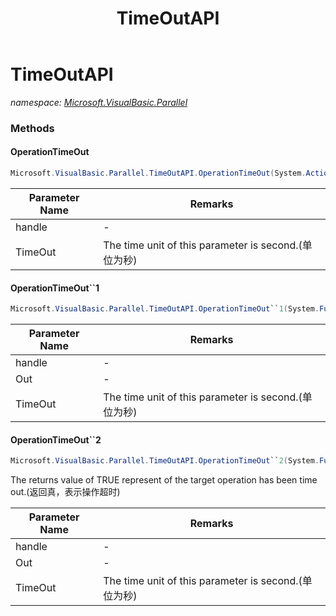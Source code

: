 ﻿---
title: TimeOutAPI
---

# TimeOutAPI
_namespace: [Microsoft.VisualBasic.Parallel](N-Microsoft.VisualBasic.Parallel.html)_





### Methods

#### OperationTimeOut
```csharp
Microsoft.VisualBasic.Parallel.TimeOutAPI.OperationTimeOut(System.Action,System.Double)
```


|Parameter Name|Remarks|
|--------------|-------|
|handle|-|
|TimeOut|The time unit of this parameter is second.(单位为秒)|


#### OperationTimeOut``1
```csharp
Microsoft.VisualBasic.Parallel.TimeOutAPI.OperationTimeOut``1(System.Func{``0},``0@,System.Double)
```


|Parameter Name|Remarks|
|--------------|-------|
|handle|-|
|Out|-|
|TimeOut|The time unit of this parameter is second.(单位为秒)|


#### OperationTimeOut``2
```csharp
Microsoft.VisualBasic.Parallel.TimeOutAPI.OperationTimeOut``2(System.Func{``0,``1},``0,``1@,System.Double)
```
The returns value of TRUE represent of the target operation has been time out.(返回真，表示操作超时)

|Parameter Name|Remarks|
|--------------|-------|
|handle|-|
|Out|-|
|TimeOut|The time unit of this parameter is second.(单位为秒)|



